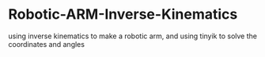 # Robotic-ARM-Inverse-Kinematics
using inverse kinematics to make a robotic arm, and using tinyik to solve the coordinates and angles
